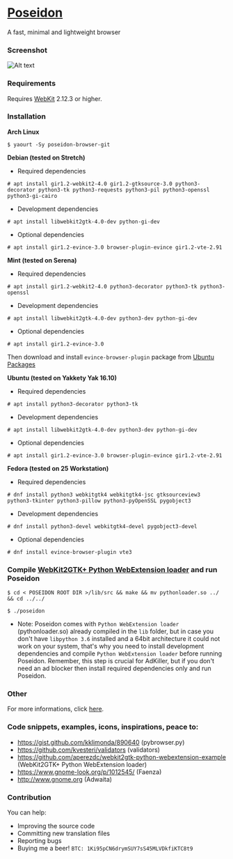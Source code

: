 # [Poseidon](https://sidus-dev.github.io/projects/poseidon/index.html)
A fast, minimal and lightweight browser

### Screenshot

![Alt text](https://sidus-dev.github.io/projects/poseidon/images/gscreenshot_2017-01-30-114314.png "Poseidon on Arch Linux")

### Requirements

Requires [WebKit](https://webkitgtk.org/) 2.12.3 or higher.

### Installation

**Arch Linux**

`$ yaourt -Sy poseidon-browser-git`

**Debian (tested on Stretch)**

* Required dependencies

`# apt install gir1.2-webkit2-4.0 gir1.2-gtksource-3.0 python3-decorator python3-tk python3-requests python3-pil python3-openssl python3-gi-cairo`

* Development dependencies

`# apt install libwebkit2gtk-4.0-dev python-gi-dev`

* Optional dependencies

`# apt install gir1.2-evince-3.0 browser-plugin-evince gir1.2-vte-2.91`

**Mint (tested on Serena)**

* Required dependencies

`# apt install gir1.2-webkit2-4.0 python3-decorator python3-tk python3-openssl`

* Development dependencies

`# apt install libwebkit2gtk-4.0-dev python3-dev python-gi-dev`

* Optional dependencies

`# apt install gir1.2-evince-3.0`

Then download and install `evince-browser-plugin` package from [Ubuntu Packages](http://packages.ubuntu.com/zesty/browser-plugin-evince)

**Ubuntu (tested on Yakkety Yak 16.10)**

* Required dependencies

`# apt install python3-decorator python3-tk`

* Development dependencies

`# apt install libwebkit2gtk-4.0-dev python3-dev python-gi-dev`

* Optional dependencies

`# apt install gir1.2-evince-3.0 browser-plugin-evince gir1.2-vte-2.91`

**Fedora (tested on 25 Workstation)**

* Required dependencies

`# dnf install python3 webkitgtk4 webkitgtk4-jsc gtksourceview3 python3-tkinter python3-pillow python3-pyOpenSSL pygobject3`

* Development dependencies

`# dnf install python3-devel webkitgtk4-devel pygobject3-devel`

* Optional dependencies

`# dnf install evince-browser-plugin vte3`

### Compile [WebKit2GTK+ Python WebExtension loader](https://github.com/aperezdc/webkit2gtk-python-webextension-example) and run Poseidon

`$ cd < POSEIDON ROOT DIR >/lib/src && make && mv pythonloader.so ../ && cd ../../`

`$ ./poseidon`

* Note: Poseidon comes with `Python WebExtension loader` (pythonloader.so) already compiled in the `lib` folder, but in case you don't have `libpython 3.6` installed and a 64bit architecture it could not work on your system, that's why you need to install development dependencies and compile `Python WebExtension loader` before running Poseidon. Remember, this step is crucial for AdKiller, but if you don't need an ad blocker then install required dependencies only and run Poseidon.

### Other

For more informations, click [here](https://sidus-dev.github.io/projects/poseidon/index.html).

### Code snippets, examples, icons, inspirations, peace to:

* https://gist.github.com/kklimonda/890640 (pybrowser.py)
* https://github.com/kvesteri/validators (validators)
* https://github.com/aperezdc/webkit2gtk-python-webextension-example (WebKit2GTK+ Python WebExtension loader)
* https://www.gnome-look.org/p/1012545/ (Faenza)
* http://www.gnome.org (Adwaita)

### Contribution

You can help:

* Improving the source code
* Committing new translation files
* Reporting bugs
* Buying me a beer! `BTC: 1Ki95pCN6drymSUY7sS45MLVDkfiKTC8t9`


